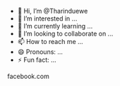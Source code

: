 - 👋 Hi, I’m @Tharinduewe
- 👀 I’m interested in ...
- 🌱 I’m currently learning ...
- 💞️ I’m looking to collaborate on ...
- 📫 How to reach me ...
- 😄 Pronouns: ...
- ⚡ Fun fact: ...

<!---
Tharinduewe/Tharinduewe is a ✨ special ✨ repository because its `README.md` (this file) appears on your GitHub profile.
You can click the Preview link to take a look at your changes.
--->
facebook.com
